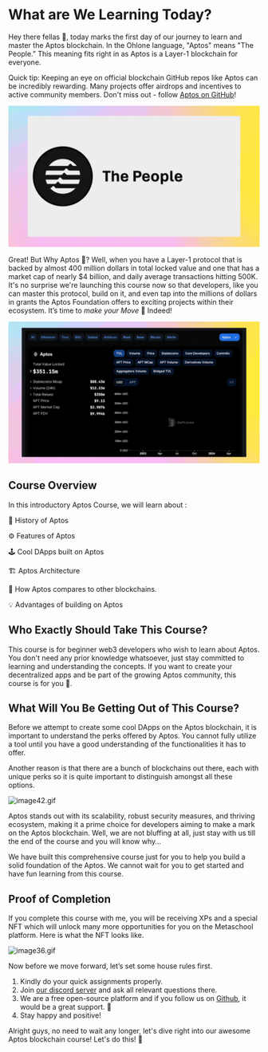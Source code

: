 # What are We Learning Today?

Hey there fellas 👋, today marks the first day of our journey to learn and master the Aptos blockchain. In the Ohlone language, "Aptos" means "The People.” This meaning fits right in as Aptos is a Layer-1 blockchain for everyone.

Quick tip: Keeping an eye on official blockchain GitHub repos like Aptos can be incredibly rewarding. Many projects offer airdrops and incentives to active community members. Don't miss out - follow [Aptos on GitHub](https://github.com/aptos-labs)!

![image21.gif](https://github.com/0xmetaschool/Learning-Projects/blob/main/assests_for_all/C1%20Introduction%20to%20Aptos/What%20are%20We%20Learning%20Today/image21.webp?raw=true)

Great! But Why Aptos 🤔? Well, when you have a Layer-1 protocol that is backed by almost 400 million dollars in total locked value and one that has a market cap of nearly $4 billion, and daily average transactions hitting 500K. It's no surprise we're launching this course now so that developers, like you can master this protocol, build on it, and even tap into the millions of dollars in grants the Aptos Foundation offers to exciting projects within their ecosystem. It’s time to *make your Move* 💪 Indeed!

![image30.gif](https://github.com/0xmetaschool/Learning-Projects/blob/main/assests_for_all/C1%20Introduction%20to%20Aptos/What%20are%20We%20Learning%20Today/image30.webp?raw=true)

## Course Overview

In this introductory Aptos Course, we will learn about :

📖 History of Aptos

⚙️ Features of Aptos

🕹️ Cool DApps built on Aptos

🏗️ Aptos Architecture

💪 How Aptos compares to other blockchains.

💡 Advantages of building on Aptos

## Who Exactly Should Take This Course?

This course is for beginner web3 developers who wish to learn about Aptos. You don't need any prior knowledge whatsoever, just stay committed to learning and understanding the concepts. If you want to create your decentralized apps and be part of the growing Aptos community, this course is for you 🫵.

## What Will You Be Getting Out of This Course?

Before we attempt to create some cool DApps on the Aptos blockchain, it is important to understand the perks offered by Aptos. You cannot fully utilize a tool until you have a good understanding of the functionalities it has to offer.

Another reason is that there are a bunch of blockchains out there, each with unique perks so it is quite important to distinguish amongst all these options.

![image42.gif](https://github.com/0xmetaschool/Learning-Projects/blob/main/assests_for_all/C1%20Introduction%20to%20Aptos/What%20are%20We%20Learning%20Today/image42.webp?raw=true)

Aptos stands out with its scalability, robust security measures, and thriving ecosystem, making it a prime choice for developers aiming to make a mark on the Aptos blockchain. Well, we are not bluffing at all, just stay with us till the end of the course and you will know why…

We have built this comprehensive course just for you to help you build a solid foundation of the Aptos. We cannot wait for you to get started and have fun learning from this course.

## Proof of Completion

If you complete this course with me, you will be receiving XPs and a special NFT which will unlock many more opportunities for you on the Metaschool platform. Here is what the NFT looks like.

![image36.gif](https://github.com/0xmetaschool/Learning-Projects/blob/main/assests_for_all/Completion%20NFT.webp?raw=true)

Now before we move forward, let’s set some house rules first.

1. Kindly do your quick assignments properly.
2. Join [our discord server](https://discord.gg/vbVMUwXWgc) and ask all relevant questions there.
3. We are a free open-source platform and if you follow us on [Github](https://github.com/0xmetaschool), it would be a great support. 🫣
4. Stay happy and positive!

Alright guys, no need to wait any longer, let's dive right into our awesome Aptos blockchain course! Let's do this! 🙌
